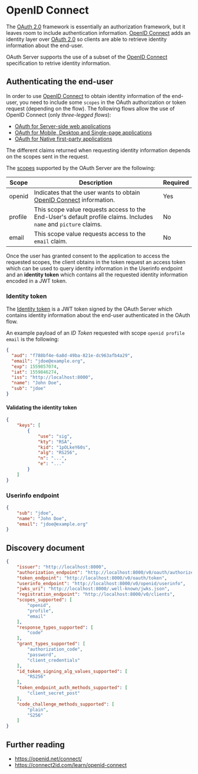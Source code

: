 # OpenID Connect

The [OAuth 2.0] framework is essentially an authorization framework, but it leaves room to include
authentication information. [OpenID Connect] adds an identity layer over [OAuth 2.0] so clients are
able to retrieve identity information about the end-user.

OAuth Server supports the use of a subset of the [OpenID Connect] specification to retrive identity
information.

## Authenticating the end-user

In order to use [OpenID Connect](https://openid.net/specs/openid-connect-core-1_0.html) to obtain identity
information of the end-user, you need to include some `scopes` in the OAuth authorization or token request
(depending on the flow). The following flows allow the use of OpenID Connect (only *three-legged flows*):

- [OAuth for Server-side web applications](oauth2webserver.md)
- [OAuth for Mobile, Desktop and Single-page applications](oauth2installedapps.md)
- [OAuth for Native first-party applications](oauth2nativefirstparty.md)

The different claims returned when requesting identity information depends on the scopes sent in the request.

The [scopes](https://openid.net/specs/openid-connect-core-1_0.html#ScopeClaims) supported by the OAuth Server
are the following:

Scope | Description | Required
--- | --- | ---
openid | Indicates that the user wants to obtain [OpenID Connect] information. | Yes
profile | This scope value requests access to the End-User's default profile claims. Includes `name` and `picture` claims. | No
email | This scope value requests access to the `email` claim. | No

Once the user has granted consent to the application to access the requested scopes, the client obtains in the
token request an access token which can be used to query identity information in the Userinfo endpoint and an 
**identity token** which contains all the requested identity information encoded in a JWT token.

### Identity token

The [Identity token](https://openid.net/specs/openid-connect-core-1_0.html#IDToken) is a JWT token signed by the OAuth Server
which contains identity information about the end-user authenticated in the OAuth flow.

An example payload of an *ID Token* requested with scope `openid profile email` is the following:

```json
{
  "aud": "f788bf4e-6a8d-49ba-821e-dc963afb4a29",
  "email": "jdoe@example.org",
  "exp": 1559857074,
  "iat": 1559846274,
  "iss": "http://localhost:8000",
  "name": "John Doe",
  "sub": "jdoe"
}
```

#### Validating the identity token

```json
{
    "keys": [
        {
            "use": "sig",
            "kty": "RSA",
            "kid": "1pOLkeY60s",
            "alg": "RS256",
            "n": "...",
            "e": "..."
        }
    ]
}
```

### Userinfo endpoint

```json
{
    "sub": "jdoe",
    "name": "John Doe",
    "email": "jdoe@example.org"
}
```

## Discovery document

```json
{
    "issuer": "http://localhost:8000",
    "authorization_endpoint": "http://localhost:8000/v0/oauth/authorize",
    "token_endpoint": "http://localhost:8000/v0/oauth/token",
    "userinfo_endpoint": "http://localhost:8000/v0/openid/userinfo",
    "jwks_uri": "http://localhost:8000/.well-known/jwks.json",
    "registration_endpoint": "http://localhost:8000/v0/clients",
    "scopes_supported": [
        "openid",
        "profile",
        "email"
    ],
    "response_types_supported": [
        "code"
    ],
    "grant_types_supported": [
        "authorization_code",
        "password",
        "client_credentials"
    ],
    "id_token_signing_alg_values_supported": [
        "RS256"
    ],
    "token_endpoint_auth_methods_supported": [
        "client_secret_post"
    ],
    "code_challenge_methods_supported": [
        "plain",
        "S256"
    ]
}
```

## Further reading

- <https://openid.net/connect/>
- <https://connect2id.com/learn/openid-connect>

[OAuth 2.0]: https://tools.ietf.org/html/rfc6749
[OpenID Connect]: https://openid.net/connect/
